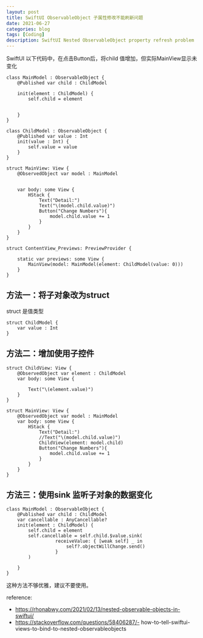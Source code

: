 ```yaml
---
layout: post
title: SwiftUI ObservableObject 子属性修改不能刷新问题
date: 2021-06-27
categories: blog
tags: [Coding]
description: SwiftUI Nested ObservableObject property refresh problem
---
```

SwiftUI 以下代码中，在点击Button后，将child 值增加，但实际MainView显示未变化

```
class MainModel : ObservableObject {
    @Published var child : ChildModel
   
    init(element : ChildModel) {
        self.child = element

        
    }
}

class ChildModel : ObservableObject {
    @Published var value : Int
    init(value : Int) {
        self.value = value
    }
}

struct MainView: View {
    @ObservedObject var model : MainModel
   
    
    var body: some View {
        HStack {
            Text("Detail:")
            Text("\(model.child.value)")
            Button("Change Numbers"){
                model.child.value += 1
            }
        }
    }
}

struct ContentView_Previews: PreviewProvider {

    static var previews: some View {
        MainView(model: MainModel(element: ChildModel(value: 0)))
    }
}
```

## 方法一：将子对象改为struct
struct 是值类型

```
struct ChildModel {
    var value : Int
}
```
## 方法二：增加使用子控件

```
struct ChildView: View {
    @ObservedObject var element : ChildModel
    var body: some View {
      
        Text("\(element.value)")
    }
}

struct MainView: View {
    @ObservedObject var model : MainModel
    var body: some View {
        HStack {
            Text("Detail:")
            //Text("\(model.child.value)")
            ChildView(element: model.child)
            Button("Change Numbers"){
                model.child.value += 1
            }
        }
    }
}
```
## 方法三：使用sink 监听子对象的数据变化

```
class MainModel : ObservableObject {
    @Published var child : ChildModel
    var cancellable : AnyCancellable?
    init(element : ChildModel) {
        self.child = element
        self.cancellable = self.child.$value.sink(
                  receiveValue: { [weak self] _ in
                      self?.objectWillChange.send()
                  }
        )
        
    }
}
```
这种方法不够优雅，建议不要使用。

reference:  
- https://rhonabwy.com/2021/02/13/nested-observable-objects-in-swiftui/
- https://stackoverflow.com/questions/58406287/- how-to-tell-swiftui-views-to-bind-to-nested-observableobjects
